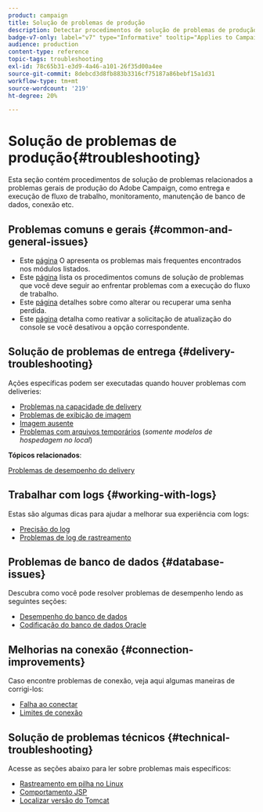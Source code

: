 ```yaml
---
product: campaign
title: Solução de problemas de produção
description: Detectar procedimentos de solução de problemas de produção relacionados à configuração, ao monitoramento, ao processo de upgrade, ao processamento de dados e ao procedimento de manutenção do banco de dados do Adobe Campaign
badge-v7-only: label="v7" type="Informative" tooltip="Applies to Campaign Classic v7 only"
audience: production
content-type: reference
topic-tags: troubleshooting
exl-id: 78c65b31-e3d9-4a46-a101-26f35d00a4ee
source-git-commit: 8debcd3d8fb883b3316cf75187a86bebf15a1d31
workflow-type: tm+mt
source-wordcount: '219'
ht-degree: 20%

---
```


# Solução de problemas de produção{#troubleshooting}



Esta seção contém procedimentos de solução de problemas relacionados a problemas gerais de produção do Adobe Campaign, como entrega e execução de fluxo de trabalho, monitoramento, manutenção de banco de dados, conexão etc.

## Problemas comuns e gerais {#common-and-general-issues}

* Este [página](../../production/using/modules-and-frequent-issues.md) O apresenta os problemas mais frequentes encontrados nos módulos listados.
* Este [página](../../production/using/workflow-execution.md) lista os procedimentos comuns de solução de problemas que você deve seguir ao enfrentar problemas com a execução do fluxo de trabalho.
* Este [página](../../production/using/lost-password.md) detalhes sobre como alterar ou recuperar uma senha perdida.
* Este [página](../../production/using/console-update.md) detalha como reativar a solicitação de atualização do console se você desativou a opção correspondente.

## Solução de problemas de entrega {#delivery-troubleshooting}

Ações específicas podem ser executadas quando houver problemas com deliveries:
* [Problemas na capacidade de delivery](../../production/using/performance-and-throughput-issues.md#deliverability_issues)
* [Problemas de exibição de imagem](../../production/using/image-display-issues.md)
* [Imagem ausente](../../production/using/images-missing.md)
* [Problemas com arquivos temporários](../../production/using/temporary-files.md) (*somente modelos de hospedagem no local*)

**Tópicos relacionados**:

[Problemas de desempenho do delivery](../../delivery/using/delivery-performances.md)

## Trabalhar com logs {#working-with-logs}

Estas são algumas dicas para ajudar a melhorar sua experiência com logs:

* [Precisão do log](../../production/using/log-precision.md)
* [Problemas de log de rastreamento](../../production/using/tracking-logs-issues.md)

## Problemas de banco de dados {#database-issues}

Descubra como você pode resolver problemas de desempenho lendo as seguintes seções:

* [Desempenho do banco de dados](../../production/using/database-performances.md)
* [Codificação do banco de dados Oracle](../../production/using/encoding-of-the-oracle-database.md)

## Melhorias na conexão {#connection-improvements}

Caso encontre problemas de conexão, veja aqui algumas maneiras de corrigi-los:

* [Falha ao conectar](../../production/using/failure-to-connect.md)
* [Limites de conexão](../../production/using/connection-thresholds.md)

## Solução de problemas técnicos {#technical-troubleshooting}

Acesse as seções abaixo para ler sobre problemas mais específicos:

* [Rastreamento em pilha no Linux](../../production/using/stack-trace-in-linux.md)
* [Comportamento JSP](../../production/using/jsp-behavior.md)
* [Localizar versão do Tomcat](../../production/using/locate-tomcat-version.md)

